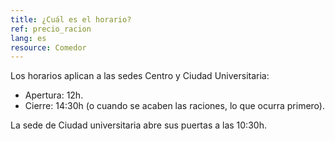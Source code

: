 ```yaml
---
title: ¿Cuál es el horario?
ref: precio_racion
lang: es
resource: Comedor
---
```


Los horarios aplican a las sedes Centro y Ciudad Universitaria:

* Apertura: 12h.
* Cierre: 14:30h (o cuando se acaben las raciones, lo que ocurra primero).

La sede de Ciudad universitaria abre sus puertas a las 10:30h.
